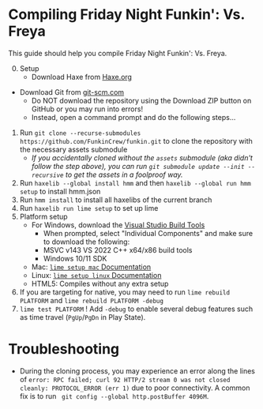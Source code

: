 # Compiling Friday Night Funkin': Vs. Freya

This guide should help you compile Friday Night Funkin': Vs. Freya.

0. Setup
    - Download Haxe from [Haxe.org](https://haxe.org)
- Download Git from [git-scm.com](https://www.git-scm.com)
    - Do NOT download the repository using the Download ZIP button on GitHub or you may run into errors!
    - Instead, open a command prompt and do the following steps...
1. Run `git clone --recurse-submodules https://github.com/FunkinCrew/funkin.git` to clone the repository with the necessary assets submodule
    - _If you accidentally cloned without the `assets` submodule (aka didn't follow the step above), you can run `git submodule update --init --recursive` to get the assets in a foolproof way._
2. Run `haxelib --global install hmm` and then `haxelib --global run hmm setup` to install hmm.json
3. Run `hmm install` to install all haxelibs of the current branch
4. Run `haxelib run lime setup` to set up lime
5. Platform setup
   - For Windows, download the [Visual Studio Build Tools](https://aka.ms/vs/17/release/vs_BuildTools.exe)
        - When prompted, select "Individual Components" and make sure to download the following:
        - MSVC v143 VS 2022 C++ x64/x86 build tools
        - Windows 10/11 SDK
    - Mac: [`lime setup mac` Documentation](https://lime.openfl.org/docs/advanced-setup/macos/)
    - Linux: [`lime setup linux` Documentation](https://lime.openfl.org/docs/advanced-setup/linux/)
    - HTML5: Compiles without any extra setup
6. If you are targeting for native, you may need to run `lime rebuild PLATFORM` and `lime rebuild PLATFORM -debug`
7. `lime test PLATFORM` ! Add `-debug` to enable several debug features such as time travel (`PgUp`/`PgDn` in Play State).

# Troubleshooting

- During the cloning process, you may experience an error along the lines of `error: RPC failed; curl 92 HTTP/2 stream 0 was not closed cleanly: PROTOCOL_ERROR (err 1)` due to poor connectivity. A common fix is to run ` git config --global http.postBuffer 4096M`.
